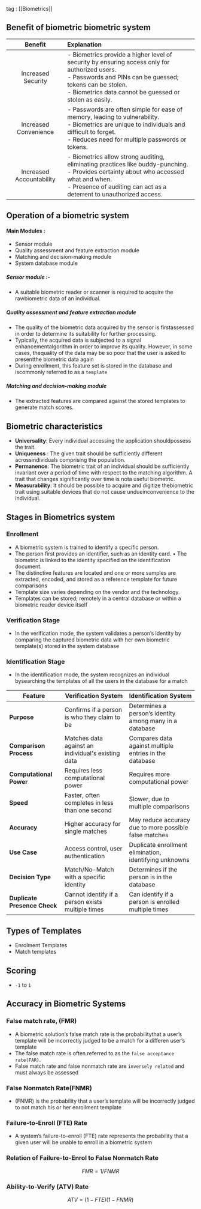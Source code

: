 
tag : [[Biometrics]]

## Benefit of biometric biometric system

|       **Benefit**        | **Explanation**                                                                                                                                                                                                             |
| :----------------------: | :-------------------------------------------------------------------------------------------------------------------------------------------------------------------------------------------------------------------------- |
|    Increased Security    | - Biometrics provide a higher level of security by ensuring access only for authorized users.  <br>- Passwords and PINs can be guessed; tokens can be stolen.  <br>- Biometrics data cannot be guessed or stolen as easily. |
|  Increased Convenience   | - Passwords are often simple for ease of memory, leading to vulnerability.  <br>- Biometrics are unique to individuals and difficult to forget.  <br>- Reduces need for multiple passwords or tokens.                       |
| Increased Accountability | - Biometrics allow strong auditing, eliminating practices like buddy-punching.  <br>- Provides certainty about who accessed what and when.  <br>- Presence of auditing can act as a deterrent to unauthorized access.       |


## Operation of a biometric system
#### Main Modules : 
- Sensor module
- Quality assessment and feature extraction module
- Matching and decision-making module
- System database module


##### Sensor module :-
- A suitable biometric reader or scanner is required to acquire the rawbiometric data of an individual.
##### Quality assessment and feature extraction module 
- The quality of the biometric data acquired by the sensor is firstassessed in order to determine its suitability for further processing.
- Typically, the acquired data is subjected to a signal enhancementalgorithm in order to improve its quality. However, in some cases, thequality of the data may be so poor that the user is asked to presentthe biometric data again
- During enrollment, this feature set is stored in the database and iscommonly referred to as a `template`


##### Matching and decision-making module
- The extracted features are compared against the stored templates to generate match scores.


## Biometric characteristics
- **Universality**: Every individual accessing the application shouldpossess the trait. 
- **Uniqueness** : The given trait should be sufficiently different acrossindividuals comprising the population. 
- **Permanence**: The biometric trait of an individual should be sufficiently invariant over a period of time with respect to the matching algorithm. A trait that changes significantly over time is nota useful biometric.
- **Measurability**: It should be possible to acquire and digitize thebiometric trait using suitable devices that do not cause undueinconvenience to the individual.

## Stages in Biometrics system
### Enrollment
- A biometric system is trained to identify a specific person. 
- The person first provides an identifier, such as an identity card. • The biometric is linked to the identity specified on the identification document. 
- The distinctive features are located and one or more samples are extracted, encoded, and stored as a reference template for future comparisons 
- Template size varies depending on the vendor and the technology.
- Templates can be stored; remotely in a central database or within a biometric reader device itself
### Verification Stage
- In the verification mode, the system validates a person’s identity by comparing the captured biometric data with her own biometric template(s) stored in the system database

### Identification Stage

- In the identification mode, the system recognizes an individual bysearching the templates of all the users in the database for a match


| **Feature**                  | **Verification System**                            | **Identification System**                               |
| ---------------------------- | -------------------------------------------------- | ------------------------------------------------------- |
| **Purpose**                  | Confirms if a person is who they claim to be       | Determines a person’s identity among many in a database |
| **Comparison Process**       | Matches data against an individual's existing data | Compares data against multiple entries in the database  |
| **Computational Power**      | Requires less computational power                  | Requires more computational power                       |
| **Speed**                    | Faster, often completes in less than one second    | Slower, due to multiple comparisons                     |
| **Accuracy**                 | Higher accuracy for single matches                 | May reduce accuracy due to more possible false matches  |
| **Use Case**                 | Access control, user authentication                | Duplicate enrollment elimination, identifying unknowns  |
| **Decision Type**            | Match/No-Match with a specific identity            | Determines if the person is in the database             |
| **Duplicate Presence Check** | Cannot identify if a person exists multiple times  | Can identify if a person is enrolled multiple times     |



## Types of Templates

- Enrolment Templates
- Match templates



## Scoring
- `-1` to `1`



## Accuracy in Biometric Systems


### False match rate, (FMR)
- A biometric solution’s false match rate is the probabilitythat a user’s template will be incorrectly judged to be a match for a differen user’s template
- The false match rate is often referred to as the `false acceptance rate(FAR)`.
- False match rate and false nonmatch rate are `inversely related` and must always be assessed


### False Nonmatch Rate(FNMR)
- (FNMR) is the probability that a user’s template will be incorrectly judged to not match his or her enrollment template
### Failure-to-Enroll (FTE) Rate 
- A system’s failure-to-enroll (FTE) rate represents the probability that a given user will be unable to enroll in a biometric system


### Relation of Failure-to-Enrol to False Nonmatch Rate

$$FMR=1/FNMR$$

### Ability-to-Verify (ATV) Rate

$$
ATV=(1-FTE)(1-FNMR)
$$


